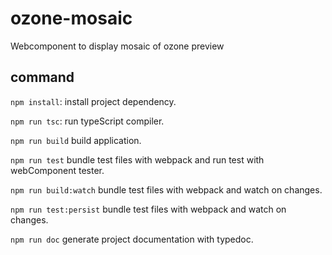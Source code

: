 # ozone-mosaic

Webcomponent to display mosaic of ozone preview

## command

`npm install`: install project dependency.

`npm run tsc`: run typeScript compiler.

`npm run build` build application.

`npm run test` bundle test files with webpack and run test with webComponent tester.

`npm run build:watch` bundle test files with webpack and watch on changes.

`npm run test:persist` bundle test files with webpack and watch on changes.

`npm run doc` generate project documentation with typedoc.
